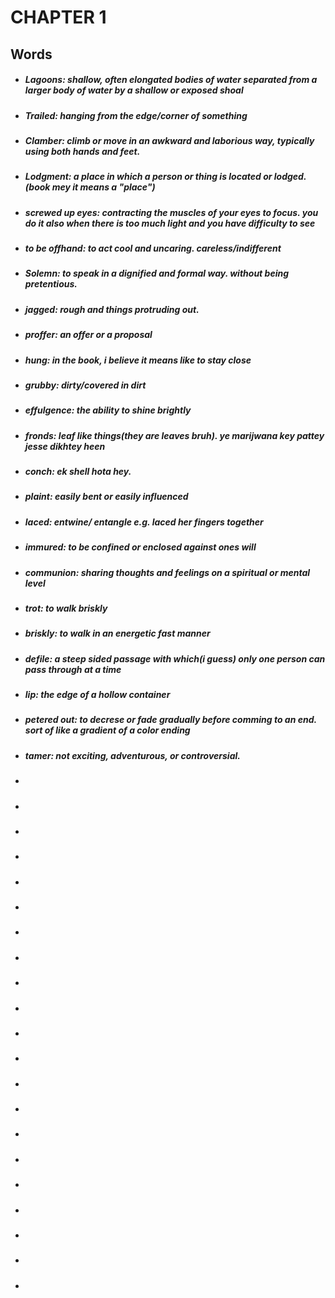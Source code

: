 # CHAPTER 1  

## Words

- ##### Lagoons: shallow, often elongated bodies of water separated from a larger body of water by a shallow or exposed shoal
- ##### Trailed: hanging from the edge/corner of something
- ##### Clamber: climb or move in an awkward and laborious way, typically using both hands and feet.
- ##### Lodgment: a place in which a person or thing is located or lodged.(book mey it means a "place")
- ##### screwed up eyes: contracting the muscles of your eyes to focus. you do it also when there is too much light and you have difficulty to see
- ##### to be offhand: to act cool and uncaring. careless/indifferent
- ##### Solemn: to speak in a dignified and formal way. without being pretentious. 
- ##### jagged: rough and things protruding out.
- ##### proffer: an offer or a proposal
- ##### hung: in the book, i believe it means like to stay close
- ##### grubby: dirty/covered in dirt
- ##### effulgence: the ability to shine brightly
- ##### fronds: leaf like things(they are leaves bruh). ye marijwana key pattey jesse dikhtey heen
- ##### conch: ek shell hota hey.
- #####  plaint: easily bent or easily influenced
- ##### laced: entwine/ entangle e.g. laced her fingers together
- ##### immured: to be confined or enclosed against ones will
- ##### communion: sharing thoughts and feelings on a spiritual or mental level
- ##### trot: to walk briskly
- ##### briskly: to walk in an energetic fast manner
- ##### defile: a steep sided passage with which(i guess) only one person can pass through at a time
- ##### lip: the edge of a hollow container
- ##### petered out: to decrese or fade gradually before comming to an end. sort of like a gradient of a color ending
- ##### tamer: not exciting, adventurous, or controversial.
- #####
- #####
- #####
- #####
- #####
- #####
- #####
- #####
- #####
- #####
- #####
- #####
- #####
- #####
- #####
- #####
- #####
- #####
- #####
- #####
- #####
  
  
  
  
